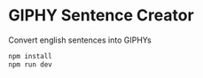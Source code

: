 # GIPHY Sentence Creator

Convert english sentences into GIPHYs

```sh
npm install
npm run dev
```

